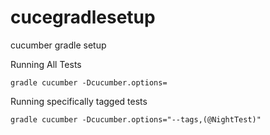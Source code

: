 # cucegradlesetup
cucumber gradle setup

Running All Tests

`gradle cucumber -Dcucumber.options=`

Running specifically tagged tests

`gradle cucumber -Dcucumber.options="--tags,(@NightTest)"`